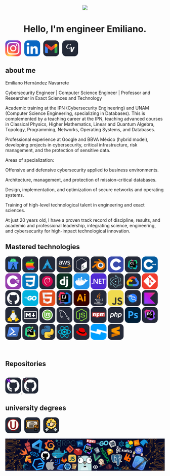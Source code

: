 <p align="center">
  <img src="https://github.com/thompsonemerson/thompsonemerson/raw/master/cover-thompson.png" height="200"/>
</p>
<h1 align="center">Hello, I'm engineer Emiliano.</h1> 

<span style="display:inline-flex; gap:10px;">
  <a href="https://www.instagram.com/emilian_of/">
    <img src="assets/Instagram.svg" alt="Instagram" width="50"/>
  </a>
  <a href="https://www.linkedin.com/in/emiliano-hern%C3%A1ndez-478bab381/">
    <img src="assets/LinkedIn.svg" alt="LinkedIn" width="50"/>
  </a>
  <a href="mailto:navarrete.emiliano.dev@gmail.com">
    <img src="assets/Gmail-Dark.svg" alt="Gmail" width="50"/>
  </a>
    <a href="https://github.com/user-attachments/files/22265063/CV.ING.Emiliano.zip">
    <img src="assets/CV.png" alt="CV" width="50"/>
  </a>
</span>

<br>
<h2>about me</h2>

<p align="left">
Emiliano Hernández Navarrete

Cybersecurity Engineer | Computer Science Engineer | Professor and Researcher in Exact Sciences and Technology

Academic training at the IPN (Cybersecurity Engineering) and UNAM (Computer Science Engineering, specializing in Databases). This is complemented by a teaching career at the IPN, teaching advanced courses in Classical Physics, Higher Mathematics, Linear and Quantum Algebra, Topology, Programming, Networks, Operating Systems, and Databases.

Professional experience at Google and BBVA México (hybrid model), developing projects in cybersecurity, critical infrastructure, risk management, and the protection of sensitive data.

Areas of specialization:

Offensive and defensive cybersecurity applied to business environments.

Architecture, management, and protection of mission-critical databases.

Design, implementation, and optimization of secure networks and operating systems.

Training of high-level technological talent in engineering and exact sciences.

At just 20 years old, I have a proven track record of discipline, results, and academic and professional leadership, integrating science, engineering, and cybersecurity for high-impact technological innovation.
<br>

<h2 >Mastered technologies</h2>

<p> 
    <img src="assets/AndroidStudio-Dark.svg" width="50"/>
    <img src="assets/Apple-Dark.svg" width="50"/>
    <img src="assets/Arch-Dark.svg" width="50"/>
    <img src="assets/AWS-Dark.svg" width="50"/>
    <img src="assets/Bash-Dark.svg" width="50"/>
    <img src="assets/Blender-Dark.svg" width="50"/>
    <img src="assets/C.svg" width="50"/>
    <img src="assets/CLion-Dark.svg" width="50"/>
    <img src="assets/CPP.svg" width="50"/>
    <img src="assets/CS.svg" width="50"/>
    <img src="assets/CSS.svg" width="50"/>
    <img src="assets/Debian-Dark.svg" width="50"/>
    <img src="assets/Django.svg" width="50"/>
    <img src="assets/Docker.svg" width="50"/>
    <img src="assets/DotNet.svg" width="50"/>
    <img src="assets/Electron.svg" width="50"/>
    <img src="assets/GCP-Dark.svg" width="50"/>
    <img src="assets/Git.svg" width="50"/>
    <img src="assets/Github-Dark.svg" width="50"/>
    <img src="assets/GoLang.svg" width="50"/>
    <img src="assets/HTML.svg" width="50"/>
    <img src="assets/Idea-Dark.svg" width="50"/>
    <img src="assets/Illustrator.svg" width="50"/>
    <img src="assets/Java-Dark.svg" width="50"/>
    <img src="assets/JavaScript.svg" width="50"/>
    <img src="assets/Kali-Dark.svg" width="50"/>
    <img src="assets/Kotlin-Dark.svg" width="50"/>
    <img src="assets/Linux-Dark.svg" width="50"/>
    <img src="assets/Markdown-Dark.svg" width="50"/>
    <img src="assets/Mint-Dark.svg" width="50"/>
    <img src="assets/MySQL-Dark.svg" width="50"/>
    <img src="assets/NodeJS-Dark.svg" width="50"/>
    <img src="assets/Npm-Dark.svg" width="50"/>
    <img src="assets/PHP-Dark.svg" width="50"/>
    <img src="assets/Photoshop.svg" width="50"/>
    <img src="assets/PhpStorm-Dark.svg" width="50"/>
    <img src="assets/Powershell-Dark.svg" width="50"/>
    <img src="assets/PyCharm-Dark.svg" width="50"/>
    <img src="assets/Python-Dark.svg" width="50"/>
    <img src="assets/React-Dark.svg" width="50"/>
    <img src="assets/RedHat-Dark.svg" width="50"/>
    <img src="assets/RobloxStudio.svg" width="50"/>
    <img src="assets/Sublime-Dark.svg" width="50"/>
</p>

<br>
<div id="proyectos">
<h2 >Repositories</h2>

<div id="github-container" style="display: flex; gap: 20px; align-items: center;"></div>

<p>
  <a href="https://github.com/Emiliano-HN/Nexor" target="_blank">
    <img src="assets/Github-Nexor.png" alt="GitHub Nexor" width="50"/>
  </a>
  <a href="https://github.com/Emiliano-HN/VulnScope" target="_blank">
    <img src="assets/GitHub-VulnScope.png" alt="GitHub VulnScope" width="50"/>
  </a>
</p>

<h2>university degrees</h2>

<span style="display:inline-flex; gap:10px;">
  <a href="https://github.com/Emiliano-HN/Titulo-UNIS">
    <img src="assets/Logo Titulos.png" alt="Tituloa Universitarios" width="50"/>
  </a>
  <a href="https://github.com/Emiliano-HN/TDC">
    <img src="assets/Logo Certificados.png" alt="Certificados" width="50"/>
  </a>
  <a href="https://github.com/Emiliano-HN/CDR">
    <img src="assets/Logo Recomendaciones.png" alt="Cartas de recomendación" width="50"/>
</span>

![footer](https://github.com/GovindSingh9447/GovindSingh9447/blob/main/WEBP/footer.webp)
